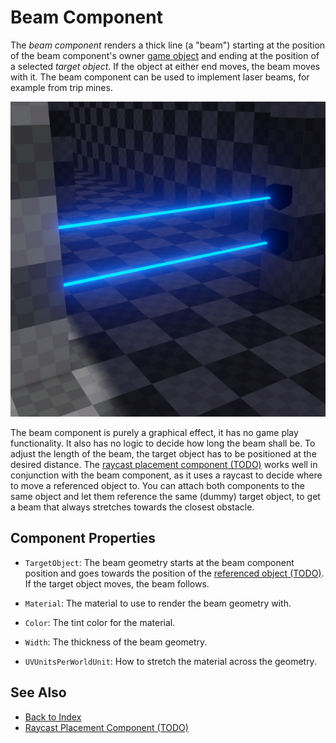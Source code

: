 # Beam Component

The *beam component* renders a thick line (a "beam") starting at the position of the beam component's owner [game object](../runtime/world/game-objects.md) and ending at the position of a selected *target object*. If the object at either end moves, the beam moves with it. The beam component can be used to implement laser beams, for example from trip mines.

![Beam Component](media/beam.jpg)

The beam component is purely a graphical effect, it has no game play functionality. It also has no logic to decide how long the beam shall be. To adjust the length of the beam, the target object has to be positioned at the desired distance. The [raycast placement component (TODO)](../gameplay/raycast-placement-component.md) works well in conjunction with the beam component, as it uses a raycast to decide where to move a referenced object to. You can attach both components to the same object and let them reference the same (dummy) target object, to get a beam that always stretches towards the closest obstacle.

## Component Properties

* `TargetObject`: The beam geometry starts at the beam component position and goes towards the position of the [referenced object (TODO)](../scenes/object-references.md). If the target object moves, the beam follows.

* `Material`: The material to use to render the beam geometry with.

* `Color`: The tint color for the material.

* `Width`: The thickness of the beam geometry.

* `UVUnitsPerWorldUnit`: How to stretch the material across the geometry.

## See Also

* [Back to Index](../index.md)
* [Raycast Placement Component (TODO)](../gameplay/raycast-placement-component.md)
